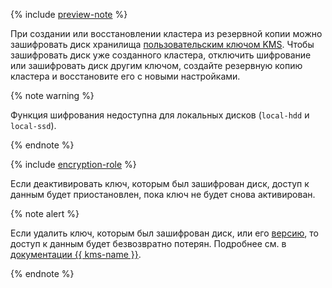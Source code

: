 {% include [preview-note](../note-preview-by-request.md) %}

При создании или восстановлении кластера из резервной копии можно зашифровать диск хранилища [пользовательским ключом KMS](../../kms/concepts/key.md). Чтобы зашифровать диск уже созданного кластера, отключить шифрование или зашифровать диск другим ключом, создайте резервную копию кластера и восстановите его с новыми настройками.

{% note warning %}

Функция шифрования недоступна для локальных дисков (`local-hdd` и `local-ssd`).

{% endnote %}

{% include [encryption-role](../compute/encryption-role.md) %}

Если деактивировать ключ, которым был зашифрован диск, доступ к данным будет приостановлен, пока ключ не будет снова активирован.

{% note alert %}

Если удалить ключ, которым был зашифрован диск, или его [версию](../../kms/concepts/version.md), то доступ к данным будет безвозвратно потерян. Подробнее см. в [документации {{ kms-name }}](../../kms/concepts/version.md#version-distruct).

{% endnote %}
